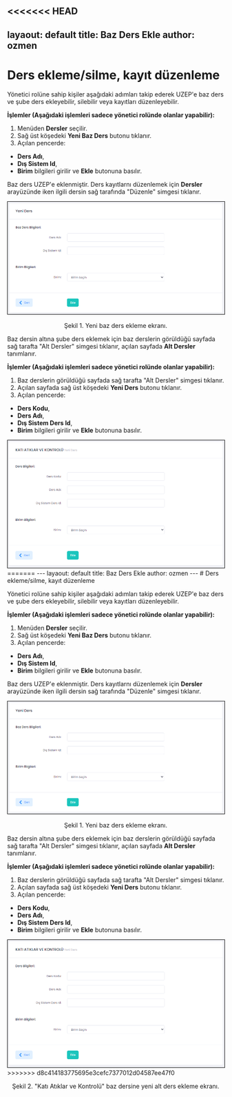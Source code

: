 <<<<<<< HEAD
---
layaout: default
title: Baz Ders Ekle
author: ozmen
---
# Ders ekleme/silme, kayıt düzenleme

Yönetici rolüne sahip kişiler aşağıdaki adımları takip ederek UZEP'e baz ders ve şube ders ekleyebilir, silebilir veya kayıtları düzenleyebilir. 

**İşlemler (Aşağıdaki işlemleri sadece yönetici rolünde olanlar yapabilir):**
1. Menüden **Dersler** seçilir.
2. Sağ üst köşedeki **Yeni Baz Ders** butonu tıklanır.
3. Açılan pencerde:
- **Ders Adı**,
- **Dış Sistem Id**,
- **Birim** bilgileri girilir ve **Ekle** butonuna basılır.

Baz ders UZEP'e eklenmiştir. Ders kayıtlarnı düzenlemek için **Dersler** arayüzünde iken ilgili dersin sağ tarafında "Düzenle" simgesi tıklanır.

<img style="border:1px solid black" src="assets/images/bazDersEkle.png"/>
<p style="text-align: center;">Şekil 1. Yeni baz ders ekleme ekranı. </p>


Baz dersin altına şube ders eklemek için baz derslerin görüldüğü sayfada sağ tarafta "Alt Dersler" simgesi tıklanır, açılan sayfada **Alt Dersler** tanımlanır.

**İşlemler (Aşağıdaki işlemleri sadece yönetici rolünde olanlar yapabilir):**
1. Baz derslerin görüldüğü sayfada sağ tarafta "Alt Dersler" simgesi tıklanır.
2. Açılan sayfada sağ üst köşedeki **Yeni Ders** butonu tıklanır.
3. Açılan pencerde:
- **Ders Kodu**,
- **Ders Adı**,
- **Dış Sistem Ders Id**,
- **Birim** bilgileri girilir ve **Ekle** butonuna basılır.

<img style="border:1px solid black" src="assets/images/dersEkle.png"/>
=======
---
layaout: default
title: Baz Ders Ekle
author: ozmen
---
# Ders ekleme/silme, kayıt düzenleme

Yönetici rolüne sahip kişiler aşağıdaki adımları takip ederek UZEP'e baz ders ve şube ders ekleyebilir, silebilir veya kayıtları düzenleyebilir. 

**İşlemler (Aşağıdaki işlemleri sadece yönetici rolünde olanlar yapabilir):**
1. Menüden **Dersler** seçilir.
2. Sağ üst köşedeki **Yeni Baz Ders** butonu tıklanır.
3. Açılan pencerde:
- **Ders Adı**,
- **Dış Sistem Id**,
- **Birim** bilgileri girilir ve **Ekle** butonuna basılır.

Baz ders UZEP'e eklenmiştir. Ders kayıtlarnı düzenlemek için **Dersler** arayüzünde iken ilgili dersin sağ tarafında "Düzenle" simgesi tıklanır.

<img style="border:1px solid black" src="assets/images/bazDersEkle.png"/>
<p style="text-align: center;">Şekil 1. Yeni baz ders ekleme ekranı. </p>


Baz dersin altına şube ders eklemek için baz derslerin görüldüğü sayfada sağ tarafta "Alt Dersler" simgesi tıklanır, açılan sayfada **Alt Dersler** tanımlanır.

**İşlemler (Aşağıdaki işlemleri sadece yönetici rolünde olanlar yapabilir):**
1. Baz derslerin görüldüğü sayfada sağ tarafta "Alt Dersler" simgesi tıklanır.
2. Açılan sayfada sağ üst köşedeki **Yeni Ders** butonu tıklanır.
3. Açılan pencerde:
- **Ders Kodu**,
- **Ders Adı**,
- **Dış Sistem Ders Id**,
- **Birim** bilgileri girilir ve **Ekle** butonuna basılır.

<img style="border:1px solid black" src="assets/images/dersEkle.png"/>
>>>>>>> d8c414183775695e3cefc7377012d04587ee47f0
<p style="text-align: center;">Şekil 2. "Katı Atıklar ve Kontrolü" baz dersine yeni alt ders ekleme ekranı. </p>